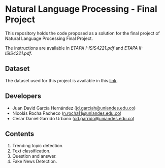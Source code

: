 # Natural Language Processing - Final Project
This repository holds the code proposed as a solution for the final project of
Natural Language Processing Final Project.

The instructions are available in _ETAPA I-ISIS4221.pdf_ and _ETAPA II-ISIS4221.pdf_.

## Dataset
The dataset used for this project is available in this [link](PENDING).

## Developers
* Juan David García Hernández (jd.garciah@uniandes.edu.co)
* Nicolás Rocha Pacheco (n.rocha11@uniandes.edu.co)
* César Daniel Garrido Urbano (cd.garrido@uniandes.edu.co)

## Contents
1. Trending topic detection.
2. Text classification.
3. Question and answer.
4. Fake News Detection.
